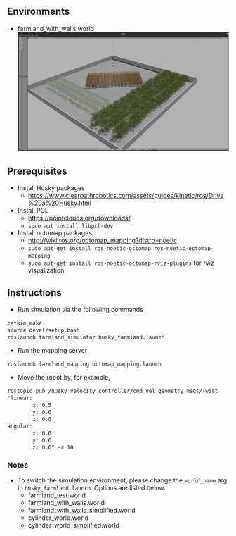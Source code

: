 ## Environments

- farmland_with_walls.world
![farmland_with_walls](images/farmland_with_walls_gazebo.jpg)

## Prerequisites

- Install Husky packages
    - https://www.clearpathrobotics.com/assets/guides/kinetic/ros/Drive%20a%20Husky.html
- Install PCL
    - https://pointclouds.org/downloads/
    - `sudo apt install libpcl-dev`
- Install octomap packages
    - http://wiki.ros.org/octomap_mapping?distro=noetic
    - `sudo apt-get install ros-noetic-octomap ros-noetic-octomap-mapping`
    - `sudo apt-get install ros-noetic-octomap-rviz-plugins` for rviz visualization

## Instructions

- Run simulation via the following commands

```
catkin_make
source devel/setup.bash
roslaunch farmland_simulator husky_farmland.launch
```

- Run the mapping server

```
roslaunch farmland_mapping octomap_mapping.launch
```

- Move the robot by, for example,

```
rostopic pub /husky_velocity_controller/cmd_vel geometry_msgs/Twist "linear:
        x: 0.5
        y: 0.0
        z: 0.0
angular:
        x: 0.0
        y: 0.0
        z: 0.0" -r 10
```

### Notes

* To switch the simulation environment, please change the `world_name` arg in `husky_farmland.launch`. Options are listed below.
    * farmland_test.world
    * farmland_with_walls.world
    * farmland_with_walls_simplified.world
    * cylinder_world.world
    * cylinder_world_simplified.world
